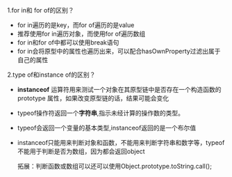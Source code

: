 1.for in和 for of的区别？

- for in遍历的是key，而for of遍历的是value
- 推荐使用for in遍历对象，而使用for of遍历数组
- for in和for of中都可以使用break语句
- for in会将原型中的属性也遍历出来，可以配合hasOwnProperty过滤出属于自己的属性

2.type of和instance of的区别？

- **instanceof** 运算符用来测试一个对象在其原型链中是否存在一个构造函数的 prototype 属性，如果改变原型链的话，结果可能会变化

- typeof操作符返回一个**字符串**,指示未经计算的操作数的类型。

- typeof会返回一个变量的基本类型,instanceof返回的是一个布尔值

- instanceof只能用来判断对象和函数，不能用来判断字符串和数字等，typeof不能用于判断是否为数组，因为都会返回object

  拓展：判断函数或数组可以还可以使用Object.prototype.toString.call();